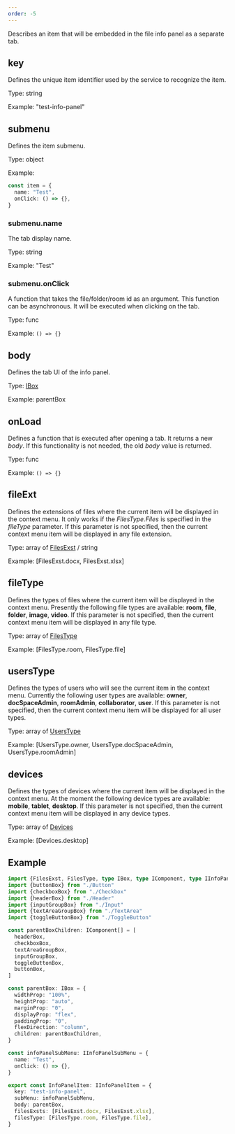 ```yaml
---
order: -5
---
```


Describes an item that will be embedded in the file info panel as a separate tab.

## key

Defines the unique item identifier used by the service to recognize the item.

Type: string

Example: "test-info-panel"

## submenu

Defines the item submenu.

Type: object

Example:

``` ts
const item = {
  name: "Test",
  onClick: () => {},
}
```

### submenu.name

The tab display name.

Type: string

Example: "Test"

### submenu.onClick

A function that takes the file/folder/room id as an argument. This function can be asynchronous. It will be executed when clicking on the tab.

Type: func

Example: `() => {}`

## body

Defines the tab UI of the info panel.

Type: [IBox](../Plugin%20Components/Box.md)

Example: parentBox

## onLoad

Defines a function that is executed after opening a tab. It returns a new *body*. If this functionality is not needed, the old *body* value is returned.

Type: func

Example: `() => {}`

## fileExt

Defines the extensions of files where the current item will be displayed in the context menu. It only works if the *FilesType.Files* is specified in the *fileType* parameter. If this parameter is not specified, then the current context menu item will be displayed in any file extension.

Type: array of [FilesExst](https://github.com/ONLYOFFICE/docspace-plugin-sdk/blob/master/src/enums/Files.ts) / string

Example: \[FilesExst.docx, FilesExst.xlsx]

## fileType

Defines the types of files where the current item will be displayed in the context menu. Presently the following file types are available: **room**, **file**, **folder**, **image**, **video**. If this parameter is not specified, then the current context menu item will be displayed in any file type.

Type: array of [FilesType](https://github.com/ONLYOFFICE/docspace-plugin-sdk/blob/master/src/enums/Files.ts)

Example: \[FilesType.room, FilesType.file]

## usersType

Defines the types of users who will see the current item in the context menu. Currently the following user types are available: **owner**, **docSpaceAdmin**, **roomAdmin**, **collaborator**, **user**. If this parameter is not specified, then the current context menu item will be displayed for all user types.

Type: array of [UsersType](https://github.com/ONLYOFFICE/docspace-plugin-sdk/blob/master/src/enums/UsersType.ts)

Example: \[UsersType.owner, UsersType.docSpaceAdmin, UsersType.roomAdmin]

## devices

Defines the types of devices where the current item will be displayed in the context menu. At the moment the following device types are available: **mobile**, **tablet**, **desktop**. If this parameter is not specified, then the current context menu item will be displayed in any device types.

Type: array of [Devices](https://github.com/ONLYOFFICE/docspace-plugin-sdk/blob/master/src/enums/Devices.ts)

Example: \[Devices.desktop]

## Example

``` ts
import {FilesExst, FilesType, type IBox, type IComponent, type IInfoPanelItem, type IInfoPanelSubMenu} from "@onlyoffice/docspace-plugin-sdk"
import {buttonBox} from "./Button"
import {checkboxBox} from "./Checkbox"
import {headerBox} from "./Header"
import {inputGroupBox} from "./Input"
import {textAreaGroupBox} from "./TextArea"
import {toggleButtonBox} from "./ToggleButton"

const parentBoxChildren: IComponent[] = [
  headerBox,
  checkboxBox,
  textAreaGroupBox,
  inputGroupBox,
  toggleButtonBox,
  buttonBox,
]

const parentBox: IBox = {
  widthProp: "100%",
  heightProp: "auto",
  marginProp: "0",
  displayProp: "flex",
  paddingProp: "0",
  flexDirection: "column",
  children: parentBoxChildren,
}

const infoPanelSubMenu: IInfoPanelSubMenu = {
  name: "Test",
  onClick: () => {},
}

export const InfoPanelItem: IInfoPanelItem = {
  key: "test-info-panel",
  subMenu: infoPanelSubMenu,
  body: parentBox,
  filesExsts: [FilesExst.docx, FilesExst.xlsx],
  filesType: [FilesType.room, FilesType.file],
}
```
